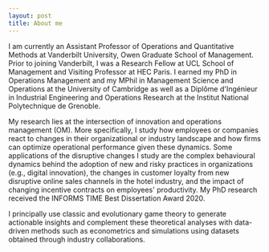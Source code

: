 ```yaml
---
layout: post
title: About me
---
```


I am currently an Assistant Professor of Operations and Quantitative Methods at Vanderbilt University, Owen Graduate School of Management. Prior to joining Vanderbilt, I was a Research Fellow at UCL School of Management and Visiting Professor at HEC Paris. I earned my PhD in Operations Management and my MPhil in Management Science and Operations at the University of Cambridge as well as a Diplôme d'Ingénieur in Industrial Engineering and Operations Research at the Institut National Polytechnique de Grenoble. 

My research lies at the intersection of innovation and operations management (OM). More specifically, I study how employees or companies react to changes in their organizational or industry landscape and how firms can optimize operational performance given these dynamics. Some applications of the disruptive changes I study are the complex behavioural dynamics behind the adoption of new and risky practices in organizations (e.g., digital innovation), the changes in customer loyalty from new disruptive online sales channels in the hotel industry, and the impact of changing incentive contracts on employees' productivity. My PhD research received the INFORMS TIME Best Dissertation Award 2020.

I principally use classic and evolutionary game theory to generate actionable insights and complement these theoretical analyses with data-driven methods such as econometrics and simulations using datasets obtained through industry collaborations.
